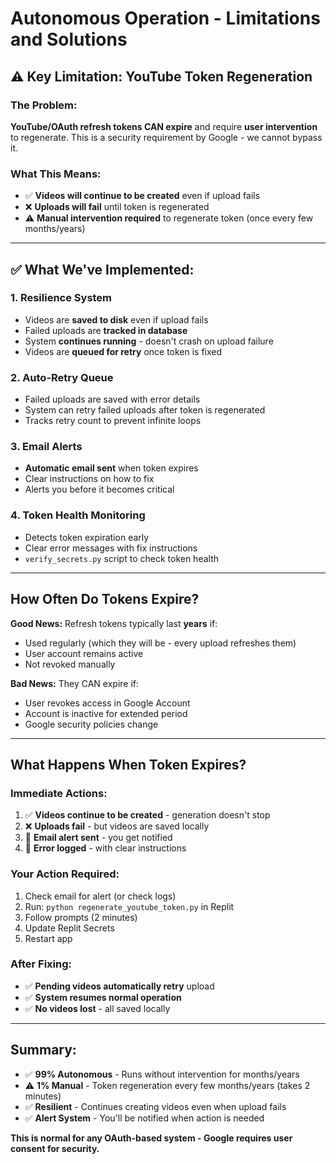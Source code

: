 # Autonomous Operation - Limitations and Solutions

## ⚠️ Key Limitation: YouTube Token Regeneration

### The Problem:
**YouTube/OAuth refresh tokens CAN expire** and require **user intervention** to regenerate. This is a security requirement by Google - we cannot bypass it.

### What This Means:
- ✅ **Videos will continue to be created** even if upload fails
- ❌ **Uploads will fail** until token is regenerated
- ⚠️ **Manual intervention required** to regenerate token (once every few months/years)

---

## ✅ What We've Implemented:

### 1. **Resilience System**
- Videos are **saved to disk** even if upload fails
- Failed uploads are **tracked in database**
- System **continues running** - doesn't crash on upload failure
- Videos are **queued for retry** once token is fixed

### 2. **Auto-Retry Queue**
- Failed uploads are saved with error details
- System can retry failed uploads after token is regenerated
- Tracks retry count to prevent infinite loops

### 3. **Email Alerts**
- **Automatic email sent** when token expires
- Clear instructions on how to fix
- Alerts you before it becomes critical

### 4. **Token Health Monitoring**
- Detects token expiration early
- Clear error messages with fix instructions
- `verify_secrets.py` script to check token health

---

## How Often Do Tokens Expire?

**Good News:** Refresh tokens typically last **years** if:
- Used regularly (which they will be - every upload refreshes them)
- User account remains active
- Not revoked manually

**Bad News:** They CAN expire if:
- User revokes access in Google Account
- Account is inactive for extended period
- Google security policies change

---

## What Happens When Token Expires?

### Immediate Actions:
1. ✅ **Videos continue to be created** - generation doesn't stop
2. ❌ **Uploads fail** - but videos are saved locally
3. 📧 **Email alert sent** - you get notified
4. 📝 **Error logged** - with clear instructions

### Your Action Required:
1. Check email for alert (or check logs)
2. Run: `python regenerate_youtube_token.py` in Replit
3. Follow prompts (2 minutes)
4. Update Replit Secrets
5. Restart app

### After Fixing:
- ✅ **Pending videos automatically retry** upload
- ✅ **System resumes normal operation**
- ✅ **No videos lost** - all saved locally

---

## Summary:

- ✅ **99% Autonomous** - Runs without intervention for months/years
- ⚠️ **1% Manual** - Token regeneration every few months/years (takes 2 minutes)
- ✅ **Resilient** - Continues creating videos even when upload fails
- ✅ **Alert System** - You'll be notified when action is needed

**This is normal for any OAuth-based system - Google requires user consent for security.**

